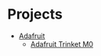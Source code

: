<!-- This file is generated from targetconfig.json. Do not edit. -->

# Projects
* [Adafruit](/boards/adafruit)
  * [Adafruit Trinket M0](/boards/adafruit-trinket-m0)
